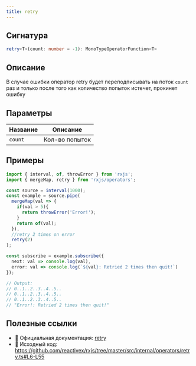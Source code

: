 ```yaml
---
title: retry
---
```


## Сигнатура

```typescript
retry<T>(count: number = -1): MonoTypeOperatorFunction<T>
```

## Описание

В случае ошибки оператор retry будет переподписывать на поток `count` раз и только после того как количество попыток истечет, прокинет ошибку

## Параметры

| Название | Описание |
|-|-|
| `count` | Кол-во попыток |

## Примеры

```typescript
import { interval, of, throwError } from 'rxjs';
import { mergeMap, retry } from 'rxjs/operators';

const source = interval(1000);
const example = source.pipe(
  mergeMap(val => {
    if(val > 5){
      return throwError('Error!');
    }
    return of(val);
  }),
  //retry 2 times on error
  retry(2)
);

const subscribe = example.subscribe({
  next: val => console.log(val),
  error: val => console.log(`${val}: Retried 2 times then quit!`)
});

// Output:
// 0..1..2..3..4..5..
// 0..1..2..3..4..5..
// 0..1..2..3..4..5..
// "Error!: Retried 2 times then quit!"
```

## Полезные ссылки

- 📰 Официальная документация: [retry](https://rxjs.dev/api/operators/retry)
- 📁 Исходный код: https://github.com/reactivex/rxjs/tree/master/src/internal/operators/retry.ts#L6-L55
